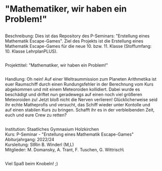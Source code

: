 # "Mathematiker, wir haben ein Problem!"
##
Beschreibung: Dies ist das Repository des P-Seminars: "Erstellung eines Mathematik Escape-Games".
Ziel des Projekts ist die Erstellung eines Mathematik Escape-Games für die neue 10. bzw. 11. Klasse (Stoffumfang: 10. Klasse LehrplanPLUS).
##
Projekttitel: "Mathematiker, wir haben ein Problem!"
##
Handlung: 
Oh nein! Auf einer Weltraummission zum Planeten Arithmetika ist euer Raumschiff durch einen Rundungsfehler in der Berechnung vom Kurs abgekommen und mit einem Meteoroiden kollidiert.
Dabei wurde es beschädigt und driftet nun geradewegs auf einen noch viel größeren Meteoroiden zu!
Jetzt bloß nicht die Nerven verlieren!
Glücklicherweise seid ihr echte Matheprofis und versucht, das Schiff wieder unter Kontolle und auf einen stabilen Kurs zu bringen.
Schafft ihr es in der verbleibenden Zeit, euch und eure Crew zu retten?
##
Institution: Staatliches Gymnasium Holzkirchen \
Kurs: P-Seminar - "Erstellung eines Mathematik Escape-Games" \
Abiturjahrgang: 2022/24 \
Kursleitung: StRin B. Winderl (M,L) \
Mitglieder: M. Domansky, A. Trant, F. Tuschen, G. Wittrisch\
##
Viel Spaß beim Knobeln! ;)
